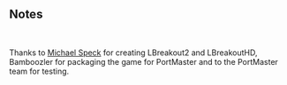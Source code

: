 ## Notes
<br/>

Thanks to [Michael Speck](https://lgames.sourceforge.io/LBreakoutHD/) for creating LBreakout2 and LBreakoutHD, Bamboozler for packaging the game for PortMaster and to the PortMaster team for testing.
<br/>

